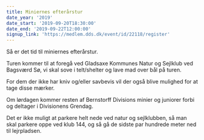 ```yaml
---
title: Miniernes efterårstur
date_year: '2019'
date_start: '2019-09-20T18:30:00'
date_end: '2019-09-22T12:00:00'
signup_link: 'https://medlem.dds.dk/event/id/22118/register'
---
```

Så er det tid til miniernes efterårstur. 



Turen kommer til at foregå ved Gladsaxe Kommunes Natur og Sejlklub ved Bagsværd Sø, vi skal sove i telt/shelter og lave mad over bål på turen. 



For dem der ikke har kniv og/eller savbevis vil der også blive mulighed for at tage disse mærker. 



Om lørdagen kommer resten af Bernstorff Divisions minier og juniorer forbi og deltager i Divisionens Grendag.



Det er ikke muligt at parkere helt nede ved natur og sejlklubben, så man skal parkere oppe ved klub 144, og så gå de sidste par hundrede meter ned til lejrpladsen.
